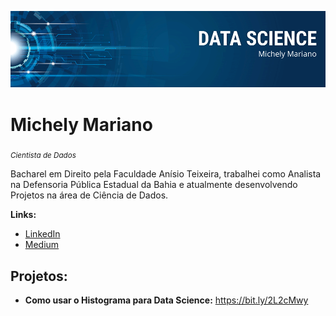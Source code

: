 
![alt text](https://raw.githubusercontent.com/michelymarianocs/portfolio/main/michely%20mariano.png)

# Michely Mariano
<sub>*Cientista de Dados*</sub>

Bacharel em Direito pela Faculdade Anísio Teixeira, trabalhei como Analista na Defensoria Pública Estadual da Bahia e atualmente desenvolvendo Projetos na área de Ciência de Dados.

**Links:**
* [LinkedIn](https://www.linkedin.com/in/michely-mariano-cavalcante-silva-3a949321a/)
* [Medium](https://medium.com/@michelycavalcantesilva)


## Projetos:
* **Como usar o Histograma para Data Science:** https://bit.ly/2L2cMwy
